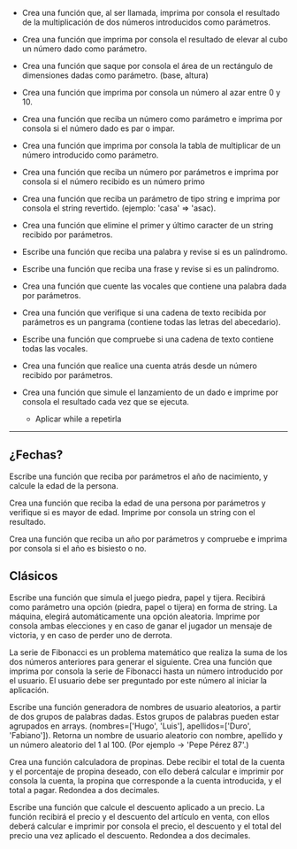 - Crea una función que, al ser llamada, imprima por consola el resultado de la multiplicación de dos números introducidos como parámetros.
- Crea una función que imprima por consola el resultado de elevar al cubo un número dado como parámetro.
- Crea una función que saque por consola el área de un rectángulo de dimensiones dadas como parámetro. (base, altura)
- Crea una función que imprima por consola un número al azar entre 0 y 10.
- Crea una función que reciba un número como parámetro e imprima por consola si el número dado es par o impar.

- Crea una función que imprima por consola la tabla de multiplicar de un número introducido como parámetro.
- Crea una función que reciba un número por parámetros e imprima por consola si el número recibido es un número primo

- Crea una función que reciba un parámetro de tipo string e imprima por consola el string revertido. (ejemplo: 'casa' => 'asac).
- Crea una función que elimine el primer y último caracter de un string recibido por parámetros.

- Escribe una función que reciba una palabra y revise si es un palíndromo.
- Escribe una función que reciba una frase y revise si es un palíndromo.

- Crea una función que cuente las vocales que contiene una palabra dada por parámetros.
- Crea una función que verifique si una cadena de texto recibida por parámetros es un pangrama (contiene todas las letras del abecedario).
- Escribe una función que compruebe si una cadena de texto contiene todas las vocales.
- Crea una función que realice una cuenta atrás desde un número recibido por parámetros.

- Crea una función que simule el lanzamiento de un dado e imprime por consola el resultado cada vez que se ejecuta.
  - Aplicar while a repetirla


---------------------------------------------------------------------

¿Fechas?
-------

Escribe una función que reciba por parámetros el año de nacimiento, y calcule la edad de la persona.

Crea una función que reciba la edad de una persona por parámetros y verifique si es mayor de edad. Imprime por consola un string con el resultado.

Crea una función que reciba un año por parámetros y compruebe e imprima por consola si el año es bisiesto o no.


Clásicos
--------

Escribe una función que simula el juego piedra, papel y tijera. Recibirá como parámetro una opción (piedra, papel o tijera) en forma de string. La máquina, elegirá automáticamente una opción aleatoria. Imprime por consola ambas elecciones y en caso de ganar el jugador un mensaje de victoria, y en caso de perder uno de derrota.

La serie de Fibonacci es un problema matemático que realiza la suma de los dos números anteriores para generar el siguiente. Crea una función que imprima por consola la serie de Fibonacci hasta un número introducido por el usuario. El usuario debe ser preguntado por este número al iniciar la aplicación.

Escribe una función generadora de nombres de usuario aleatorios, a partir de dos grupos de palabras dadas. Estos grupos de palabras pueden estar agrupados en arrays. (nombres=['Hugo', 'Luis'], apellidos=['Duro', 'Fabiano']). Retorna un nombre de usuario aleatorio con nombre, apellido y un número aleatorio del 1 al 100. (Por ejemplo -> 'Pepe Pérez 87'.)

Crea una función calculadora de propinas. Debe recibir el total de la cuenta y el porcentaje de propina deseado, con ello deberá calcular e imprimir por consola la cuenta, la propina que corresponde a la cuenta introducida, y el total a pagar. Redondea a dos decimales.

Escribe una función que calcule el descuento aplicado a un precio. La función recibirá el precio y el descuento del artículo en venta, con ellos deberá calcular e imprimir por consola el precio, el descuento y el total del precio una vez aplicado el descuento. Redondea a dos decimales.
